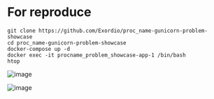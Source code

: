 # For reproduce

```
git clone https://github.com/Exordio/proc_name-gunicorn-problem-showcase
cd proc_name-gunicorn-problem-showcase
docker-compose up -d
docker exec -it procname_problem_showcase-app-1 /bin/bash
htop
```

![image](https://github.com/Exordio/proc_name-gunicorn-problem-showcase/assets/45700369/c7e97890-edcb-4263-a562-9831883437df)

![image](https://github.com/Exordio/proc_name-gunicorn-problem-showcase/assets/45700369/4a91b4eb-af38-48e7-ae3e-a56d66791978)
